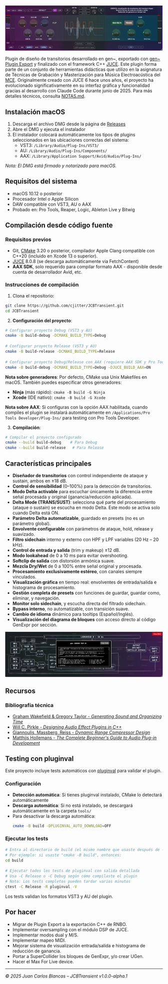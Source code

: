 
![JCBTransient Interface](Assets/screenshot.png)

Plugin de diseño de transitorios desarrollado en gen~, exportado con [gen~ Plugin Export](https://github.com/Cycling74/gen-plugin-export) y finalizado con el framework C++ [JUCE](https://github.com/juce-framework/JUCE). Este plugin forma parte de un conjunto de herramientas didácticas que utilizo en la asignatura de Técnicas de Grabación y Masterización para Música Electroacústica del [MCE](https://katarinagurska.com/curso-of/master-de-composicion-electroacustica-mce/). Originalmente creado con JUCE 6 hace unos años, el proyecto ha evolucionado significativamente en su interfaz gráfica y funcionalidad gracias al desarrollo con Claude Code durante junio de 2025. Para más detalles técnicos, consulta [NOTAS.md](NOTAS.md).

## Instalación macOS
1. Descarga el archivo DMG desde la página de [Releases](https://github.com/cjitter/JCBTransient/releases)
2. Abre el DMG y ejecuta el instalador
3. El instalador colocará automáticamente los tipos de plugins seleccionados en las ubicaciones correctas del sistema:
   - VST3: `/Library/Audio/Plug-Ins/VST3/`
   - AU: `/Library/Audio/Plug-Ins/Components/`
   - AAX: `/Library/Application Support/Avid/Audio/Plug-Ins/`

*Nota: El DMG está firmado y notarizado para macOS.*

## Requisitos del sistema

- macOS 10.12 o posterior
- Procesador Intel o Apple Silicon
- DAW compatible con VST3, AU o AAX
- Probado en: Pro Tools, Reaper, Logic, Ableton Live y Bitwig

## Compilación desde código fuente

### Requisitos previos
- Git, [CMake](https://cmake.org) 3.20 o posterior, compilador Apple Clang compatible con C++20 (incluido en Xcode 13 o superior).
- [JUCE](https://github.com/juce-framework/JUCE) 8.0.8 (se descarga automáticamente via FetchContent)
- **AAX SDK**, solo requerido para compilar formato AAX - disponible desde cuenta de desarrollador Avid, etc.

### Instrucciones de compilación

1. Clona el repositorio:
```bash
git clone https://github.com/cjitter/JCBTransient.git
cd JCBTransient
```

2. **Configuración del proyecto**:
```bash
# Configurar proyecto Debug (VST3 y AU)
cmake -B build-debug -DCMAKE_BUILD_TYPE=Debug

# Configurar proyecto Release (VST3 y AU)
cmake -B build-release -DCMAKE_BUILD_TYPE=Release

# Configurar proyecto Debug/Release con AAX (requiere AAX SDK y Pro Tools Developer instalado)
cmake -B build-debug -DCMAKE_BUILD_TYPE=Debug -DJUCE_BUILD_AAX=ON
```

**Nota sobre generadores**: Por defecto, CMake usa Unix Makefiles en macOS. También puedes especificar otros generadores:
- **Ninja** (más rápido): `cmake -B build -G Ninja`
- **Xcode** (IDE nativo): `cmake -B build -G Xcode`

**Nota sobre AAX**: Si configuras con la opción AAX habilitada, cuando compiles el plugin se instalará automáticamente en `/Applications/Pro Tools Developer/Plug-Ins/` para testing con Pro Tools Developer.

3. **Compilación**:
```bash
# Compilar el proyecto configurado
cmake --build build-debug    # Para Debug
cmake --build build-release   # Para Release
```

## Características principales

- **Diseñador de transitorios** con control independiente de ataque y sustain, ambos en ±18 dB.
- **Control de sensibilidad** (0–100%) para la detección de transitorios.
- **Modo Delta activable** para escuchar únicamente la diferencia entre señal procesada y original (ganancia/reducción aplicada).
- **Delta Mode (TRANS/SUST)**: selecciona qué parte del procesamiento (ataque o sustain) se escucha en modo Delta. Este modo se activa solo cuando Delta está ON.
- **Parámetro Delta automatizable**, guardado en presets (no es un parámetro global).
- **Envolvente configurable** con parámetros de ataque, hold, release y suavizado.
- **Filtro sidechain** interno y externo con HPF y LPF variables (20 Hz – 20 kHz).
- **Control de entrada y salida** (trim y makeup) ±12 dB.
- **Modo lookahead** de 0 a 10 ms para evitar overshooting.
- **Softclip de salida** con distorsión armónica suave.
- **Mezcla Dry/Wet** de 0 a 100% entre señal original y procesada.
- **Procesamiento exclusivamente estéreo**, con canales siempre vinculados.
- **Visualización gráfica** en tiempo real: envolventes de entrada/salida e histograma de procesamiento.
- **Gestión completa de presets** con funciones de guardar, guardar como, eliminar, y navegación.
- **Monitor solo sidechain**, y escucha directa del filtrado sidechain.
- **Bypass interno**, no automatizable, con transición suave.
- **Cambio de idioma** dinámico para tooltips (Español/Inglés).
- **Visualización del diagrama de bloques** con acceso directo al código GenExpr por sección.

![Diagrama de Bloques](Assets/screenshotDiagram.png)

## Recursos

### Bibliografía técnica
- [Graham Wakefield & Gregory Taylor - *Generating Sound and Organizing Time*](https://cycling74.com/books/go)
- [Will C. Pirkle - *Designing Audio Effect Plugins in C++*](https://www.willpirkle.com)
- [Giannoulis, Massberg, Reiss - *Dynamic Range Compressor Design*](https://eecs.qmul.ac.uk/~josh/documents/2012/GiannoulisMassbergReiss-dynamicrangecompression-JAES2012.pdf)
- [Matthijs Hollemans - *The Complete Beginner's Guide to Audio Plug-in Development*](https://www.theaudioprogrammer.com/books/beginners-plugin-book)

## Testing con pluginval

Este proyecto incluye tests automáticos con [pluginval](https://github.com/Tracktion/pluginval) para validar el plugin.

### Configuración

- **Detección automática**: Si tienes pluginval instalado, CMake lo detectará automáticamente
- **Descarga automática**: Si no está instalado, se descargará automáticamente en la carpeta `tools/`
- Para desactivar la descarga automática:
  ```bash
  cmake -B build -DPLUGINVAL_AUTO_DOWNLOAD=OFF
  ```

### Ejecutar los tests

```bash
# Entra al directorio de build (el mismo nombre que usaste después de -B al configurar)
# Por ejemplo: si usaste "cmake -B build", entonces:
cd build

# Ejecutar todos los tests de pluginval con salida detallada
# Usa -C Release o -C Debug según cómo compilaste el plugin
# Nota: Los tests completos pueden tardar varios minutos
ctest -C Release -R pluginval -V
```

Los tests validan los formatos VST3 y AU del plugin.

## Por hacer

- Migrar de Plugin Export a la exportación C++ de RNBO.
- Implementar oversampling con el módulo DSP de JUCE.
- Implementar modos dual y M/S.
- Implementar mapeo MIDI.
- Mejorar sistema de visualización entrada/salida e histograma de reducción de ganancia.
- Portar a SuperCollider los bloques de GenExpr, y/o crear UGen.
- Hacer el Max For Live device.

---

*© 2025 Juan Carlos Blancas – JCBTransient v1.0.0-alpha.1*
